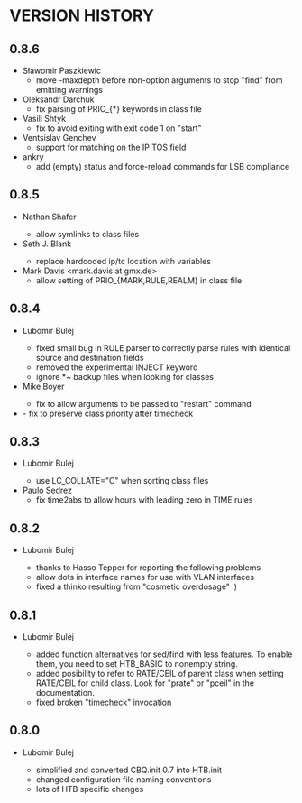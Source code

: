 VERSION HISTORY
===============

0.8.6
-----

  * Sławomir Paszkiewic
    - move -maxdepth before non-option arguments
      to stop "find" from emitting warnings
  * Oleksandr Darchuk
    - fix parsing of PRIO_{*} keywords in class file
  * Vasili Shtyk
    - fix to avoid exiting with exit code 1 on "start"
  * Ventsislav Genchev
    - support for matching on the IP TOS field
  * ankry
    - add (empty) status and force-reload commands
      for LSB compliance

0.8.5
-----

  * Nathan Shafer <nicodemus at users.sourceforge.net>
    - allow symlinks to class files
  * Seth J. Blank <antifreeze at users.sourceforge.net>
    - replace hardcoded ip/tc location with variables
  * Mark Davis <mark.davis at gmx.de>
    - allow setting of PRIO_{MARK,RULE,REALM} in class file

0.8.4
-----

  * Lubomir Bulej <pallas at kadan.cz>
    - fixed small bug in RULE parser to correctly parse
      rules with identical source and destination fields
    - removed the experimental INJECT keyword
    - ignore *~ backup files when looking for classes
  * Mike Boyer <boyer at administrative.com>
    - fix to allow arguments to be passed to "restart" command
  * <face at pos.sk>
    - fix to preserve class priority after timecheck

0.8.3
-----

  * Lubomir Bulej <pallas at kadan.cz>
    - use LC_COLLATE="C" when sorting class files
  * Paulo Sedrez
    - fix time2abs to allow hours with leading zero in TIME rules

0.8.2
-----

  * Lubomir Bulej <pallas at kadan.cz>
    - thanks to Hasso Tepper for reporting the following problems
    - allow dots in interface names for use with VLAN interfaces
    - fixed a thinko resulting from "cosmetic overdosage" :)

0.8.1
-----

  * Lubomir Bulej <pallas at kadan.cz>
    - added function alternatives for sed/find with less features. To
      enable them, you need to set HTB_BASIC to nonempty string.
    - added posibility to refer to RATE/CEIL of parent class when
      setting RATE/CEIL for child class. Look for "prate" or "pceil"
      in the documentation.
    - fixed broken "timecheck" invocation

0.8.0
-----

  * Lubomir Bulej <pallas at kadan.cz>
    - simplified and converted CBQ.init 0.7 into HTB.init
    - changed configuration file naming conventions
    - lots of HTB specific changes
